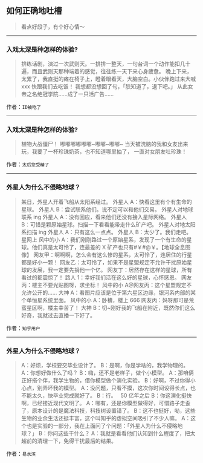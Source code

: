 ## 如何正确地吐槽

> 看点好段子，有个好心情～


 
---

### 入戏太深是种怎样的体验?

> 排练话剧，演过一次武则天。一排排一整天，一句台词一个动作能扣几十遍，而且武则天那种端着的感觉，往往练一天下来心身疲惫。
> 晚上下来，太累了，我直挺的瘫在椅子上，瞪着眼看天，大脑空白。小伙伴跑过来大喊 xxx 快跟我们去吃饭！
> 我想都没想回了句，「朕知道了，退下吧。」
> 从此女帝之名绝冠学院……成了一只活广告……


作者：`ID被吃了`

---

### 入戏太深是种怎样的体验?

> 植物大战僵尸！
> 嘟嘟嘟嘟嘟嘟~嘟嘟~嘟嘟~
> 当天被洗脑的我和女友出来玩，我要了一杯珍珠奶茶，也不知道哪里抽了，
> 一直对女朋友吐珍珠！


作者：`太后您受精了`

---

### 外星人为什么不侵略地球？

> 某日，外星人开着飞船从太阳系经过。
> 外星人 A：快看这里有个有生命的星球。
> 外星人 B：尝试联系他们。说不定可以和他们交易。
> 外星人对地球联系 ing
> 外星人 A：没有回应，看来他们还没有接入星际网络。
> 外星人 B：可惜是颗原始星球。扫描一下看看能带走什么矿产吧。
> 外星人对地太阳系扫描 ing
> 外星人 A：只有这么一点点。
> 外星人 B：太少了。我们走吧。
>  
> 星网上
> 风中的小 A：我们刚刚路过一个原始星系，发现了一个有生命的星球。他们真是太可怜了，连最差的 X 矿产也只有#￥#@￥。【地球全息图像】
> 网友甲：啊啊啊，怎么会有这么惨的星系，太可怜了，连居住的行星都是好小一颗！
> 网友乙：太可怜了，如果不是星盟规定不允许干扰原始星球的发展，我一定要先捐他一个亿。
> 网友丁：居然存在这样的星球，所有看过的都震惊了！
> 路人 1：幸好我们活在这么好的星球，心怀感恩。
> 网友丙：楼主不要光贴图呀，求坐标！
> 风中的小 A@网友丙：这个星盟规定不允许公开的……
> 大神 A：看图片应该是位于第六星区边缘，银河系内部的某个单恒星系统里面。
> 风中的小 A：卧槽，楼上 666
> 网友丙：妈呀那可是荒蛮星区啊，楼主幸苦了！
> 大神 B：切~刚好我的飞船在附近，既然你们这么好奇，我就过去直播一下好了。


作者：`知乎用户`

---

### 外星人为什么不侵略地球？

> A：好烦，学校要交毕业设计了。
> B：是啊，你是学啥的，我学物理的。
> A：你想好做什么了吗？
> B：嗨，还不是老样子，做个小模型。
> A：那咱俩正好搭个伴，我学生物的，借你模型做个演化实验。
> B：好啊，不过你得小心点，别弄坏我的模型。
> A：没问题，只看不摸，这次你时间设得长点，也不能太久，快毕业完成就好了。
> B：行。
>  
> 50 亿年之后
> B：你这演化挺快啊，已经接近现代文明了。
> A：哪有，还是你模型做得好，可惜路子走歪了，原本设计的是魔法科技，科技树设置错了。
> B：这不也挺好，呦，这些生物的业余生活还挺丰富，这个叫知乎的虚拟空间吸引了不少人嘛。
> A：这个也是实验的一部分，我在上面问了个问题：「外星人为什么不侵略地球？」
> B：你问这些干什么？
> A：我就是看看他们认知到什么程度了，把太超前的清理一下，免得干扰最后的结果。


作者：`易水滨`